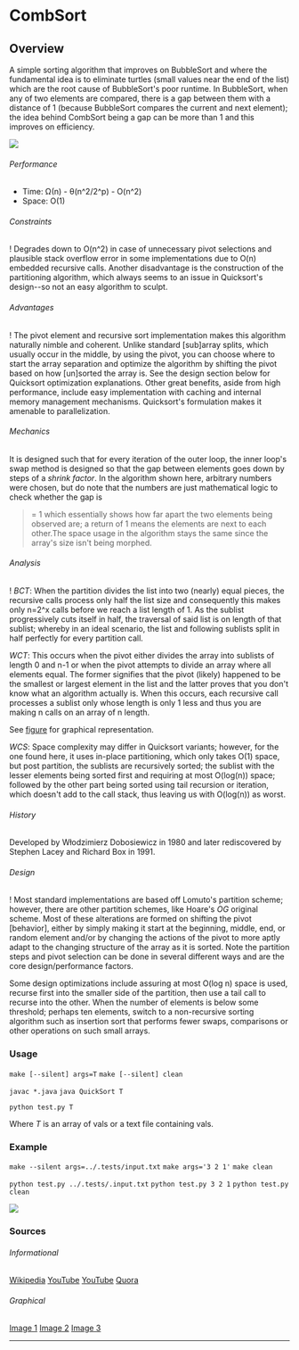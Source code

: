 # CombSort

Overview
---
A simple sorting algorithm that improves on BubbleSort and where the fundamental idea 
is to eliminate turtles (small values near the end of the list) which are the root 
cause of BubbleSort's poor runtime. In BubbleSort, when any of two elements are 
compared, there is a gap between them with a distance of 1 (because BubbleSort 
compares the current and next element); the idea behind CombSort being a gap
can be more than 1 and this improves on efficiency. 


![][a]

###### Performance
* Time: Ω(n) - θ(n^2/2^p) - O(n^2)
* Space: O(1)

###### Constraints
!
Degrades down to O(n^2) in case of unnecessary pivot selections and plausible stack 
overflow error in some implementations due to O(n) embedded recursive calls. 
Another disadvantage is the construction of the partitioning algorithm, 
which always seems to an issue in Quicksort's design--so not an easy 
algorithm to sculpt.

###### Advantages
!
The pivot element and recursive sort implementation makes this algorithm naturally 
nimble and coherent. Unlike standard [sub]array splits, which usually occur in the 
middle, by using the pivot, you can choose where to start the array separation and 
optimize the algorithm by shifting the pivot based on how [un]sorted the array is. 
See the design section below for Quicksort optimization explanations. Other great 
benefits, aside from high performance, include easy implementation with caching 
and internal memory management mechanisms. Quicksort's formulation makes it 
amenable to parallelization.

###### Mechanics
It is designed such that for every iteration of the outer loop, the inner loop's 
swap method is designed so that the gap between elements goes down by steps of a 
_shrink factor_. In the algorithm shown here, arbitrary numbers were chosen, but 
do note that the numbers are just mathematical logic to check whether the gap is 
>= 1 which essentially shows how far apart the two elements being observed 
are; a return of 1 means the elements are next to each other.The space 
usage in the algorithm stays the same since the array's size isn't 
being morphed.

###### Analysis
!
_BCT_:
  When the partition divides the list into two (nearly) equal pieces, the 
  recursive calls process only half the list size and consequently this 
  makes only n=2^x calls before we reach a list length of 1. As the 
  sublist progressively cuts itself in half, the traversal of said 
  list is on length of that sublist; whereby in an ideal scenario, 
  the list and following sublists split in half perfectly for 
  every partition call.


_WCT_:
  This occurs when the pivot either divides the array into sublists of length 0 
  and n-1 or when the pivot attempts to divide an array where all elements
  equal. The former signifies that the pivot (likely) happened to be the 
  smallest or largest element in the list and the latter proves that you 
  don't know what an algorithm actually is. When this occurs, each 
  recursive call processes a sublist only whose length is only 1 
  less and thus you are making n calls on an array of n length.

  See [figure](./.res/fig1.png) for graphical representation.

_WCS_:
  Space complexity may differ in Quicksort variants; however, for the one found 
  here, it uses in-place partitioning, which only takes O(1) space, but post
  partition, the sublists are recursively sorted; the sublist with the lesser 
  elements being sorted first and requiring at most O(log(n)) space; followed 
  by the other part being sorted using tail recursion or iteration, which 
  doesn't add to the call stack, thus leaving us with O(log(n)) as worst.

###### History
Developed by Włodzimierz Dobosiewicz in 1980 and later rediscovered by Stephen 
Lacey and Richard Box in 1991.

###### Design
!
Most standard implementations are based off Lomuto's partition scheme; however, 
there are other partition schemes, like Hoare's _OG_ original scheme. Most of 
these alterations are formed on shifting the pivot [behavior], either by 
simply making it start at the beginning, middle, end, or random element 
and/or by changing the actions of the pivot to more aptly adapt to the 
changing structure of the array as it is sorted. Note the partition 
steps and pivot selection can be done in several different ways and 
are the core design/performance factors.

Some design optimizations include assuring at most O(log n) space is used, 
recurse first into the smaller side of the partition, then use a tail call 
to recurse into the other. When the number of elements is below some 
threshold; perhaps ten elements, switch to a non-recursive sorting 
algorithm such as insertion sort that performs fewer swaps, 
comparisons or other operations on such small arrays.

### Usage

`make [--silent] args=T`
`make [--silent] clean`

`javac *.java`
`java QuickSort T`

`python test.py T`

Where _T_ is an array of vals or a text file containing vals. 


### Example
`make --silent args=../.tests/input.txt`
`make args='3 2 1'`
`make clean`

`python test.py ../.tests/.input.txt`
`python test.py 3 2 1`
`python test.py clean`

![][b]

### Sources

###### Informational
[Wikipedia](https://en.wikipedia.org/wiki/Quicksort)
[YouTube](https://youtu.be/XE4VP_8Y0BU)
[YouTube](https://youtu.be/SLauY6PpjW4)
[Quora](http://qr.ae/TbcAbE)

###### Graphical
[Image 1](https://commons.wikimedia.org/wiki/File:Sorting_quicksort_anim.gif)
[Image 2](https://commons.wikimedia.org/wiki/File:Quicksort-example.gif)
[Image 3](http://users.informatik.uni-halle.de/~jopsi/dssea/chap6.shtml)

--------------------------------------------------------------------------------
[a]: ./.res/img1.gif
[b]: ./.res/img2.gif

